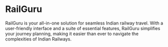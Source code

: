 # RailGuru
RailGuru is your all-in-one solution for seamless Indian railway travel. With a user-friendly interface and a suite of essential features, RailGuru simplifies your journey planning, making it easier than ever to navigate the complexities of Indian Railways.
